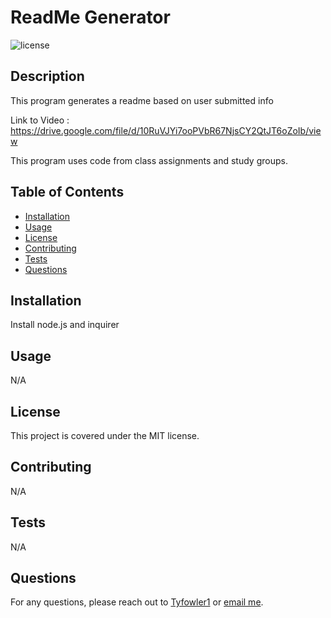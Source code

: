 
  # ReadMe Generator
  
  ![license](https://img.shields.io/badge/License-MIT-blue.svg)
  
  ## Description
  
  This program generates a readme based on user submitted info

  Link to Video : https://drive.google.com/file/d/10RuVJYi7ooPVbR67NjsCY2QtJT6oZoIb/view

  This program uses code from class assignments and study groups.
  
  ## Table of Contents
  
  - [Installation](#installation)
  - [Usage](#usage)
  - [License](#license)
  - [Contributing](#contributing)
  - [Tests](#tests)
  - [Questions](#questions)
  
  ## Installation
  
  Install node.js and inquirer
  
  ## Usage
  
  N/A
  
  ## License
  
  This project is covered under the MIT license.
  
  ## Contributing
  
  N/A
  
  ## Tests
  
  N/A
  
  ## Questions
  
  For any questions, please reach out to [Tyfowler1](https://github.com/Tyfowler1) or [email me](mailto:N/a).
    
